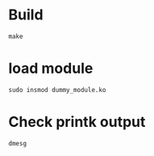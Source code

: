 # Build
```
make
```

# load module
```
sudo insmod dummy_module.ko
```

# Check printk output
```
dmesg
```

